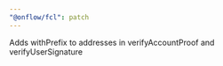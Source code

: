 ```yaml
---
"@onflow/fcl": patch
---
```


Adds withPrefix to addresses in verifyAccountProof and verifyUserSignature
